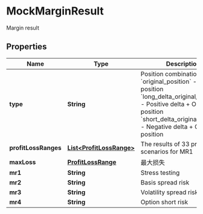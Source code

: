 
# MockMarginResult

Margin result

## Properties

Name | Type | Description | Notes
------------ | ------------- | ------------- | -------------
**type** | **String** | Position combination type &#x60;original_position&#x60; - Original position &#x60;long_delta_original_position&#x60; - Positive delta + Original position &#x60;short_delta_original_position&#x60; - Negative delta + Original position |  [optional]
**profitLossRanges** | [**List&lt;ProfitLossRange&gt;**](ProfitLossRange.md) | The results of 33 pressure scenarios for MR1 |  [optional]
**maxLoss** | [**ProfitLossRange**](.md) | 最大损失 |  [optional]
**mr1** | **String** | Stress testing |  [optional]
**mr2** | **String** | Basis spread risk |  [optional]
**mr3** | **String** | Volatility spread risk |  [optional]
**mr4** | **String** | Option short risk |  [optional]

